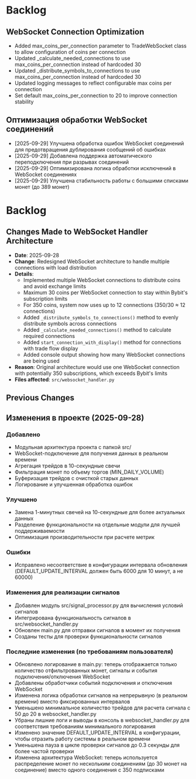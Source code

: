 # Backlog

## WebSocket Connection Optimization
- Added max_coins_per_connection parameter to TradeWebSocket class to allow configuration of coins per connection
- Updated _calculate_needed_connections to use max_coins_per_connection instead of hardcoded 30
- Updated _distribute_symbols_to_connections to use max_coins_per_connection instead of hardcoded 30
- Updated logging messages to reflect configurable max coins per connection
- Set default max_coins_per_connection to 20 to improve connection stability

## Оптимизация обработки WebSocket соединений
- [2025-09-29] Улучшена обработка ошибок WebSocket соединений для предотвращения дублирования сообщений об ошибках
- [2025-09-29] Добавлена поддержка автоматического переподключения при разрывах соединений
- [2025-09-29] Оптимизирована логика обработки исключений в WebSocket соединениях
- [2025-09-29] Улучшена стабильность работы с большими списками монет (до 389 монет)
# Backlog

## Changes Made to WebSocket Handler Architecture

- **Date**: 2025-09-28
- **Change**: Redesigned WebSocket architecture to handle multiple connections with load distribution
- **Details**:
  - Implemented multiple WebSocket connections to distribute coins and avoid exchange limits
  - Maximum 30 coins per WebSocket connection to stay within Bybit's subscription limits
  - For 350 coins, system now uses up to 12 connections (350/30 ≈ 12 connections)
  - Added `_distribute_symbols_to_connections()` method to evenly distribute symbols across connections
  - Added `_calculate_needed_connections()` method to calculate required connections
  - Added `start_connection_with_display()` method for connections with trade flow display
  - Added console output showing how many WebSocket connections are being used
- **Reason**: Original architecture would use one WebSocket connection with potentially 350 subscriptions, which exceeds Bybit's limits
- **Files affected**: `src/websocket_handler.py`

## Previous Changes


## Изменения в проекте (2025-09-28)

### Добавлено
- Модульная архитектура проекта с папкой src/
- WebSocket-подключение для получения данных в реальном времени
- Агрегация трейдов в 10-секундные свечи
- Фильтрация монет по объему торгов (MIN_DAILY_VOLUME)
- Буферизация трейдов с очисткой старых данных
- Логирование и улучшенная обработка ошибок

### Улучшено
- Замена 1-минутных свечей на 10-секундные для более актуальных данных
- Разделение функциональности на отдельные модули для лучшей поддерживаемости
- Оптимизация производительности при расчете метрик

### Ошибки
- Исправлено несоответствие в конфигурации интервала обновления (DEFAULT_UPDATE_INTERVAL должен быть 6000 для 10 минут, а не 60000)

### Изменения для реализации сигналов
- Добавлен модуль src/signal_processor.py для вычисления условий сигналов
- Интегрирована функциональность сигналов в src/websocket_handler.py
- Обновлен main.py для отправки сигналов в момент их получения
- Созданы тесты для проверки функциональности сигналов

### Последние изменения (по требованиям пользователя)
- Обновлено логирование в main.py: теперь отображается только количество отфильтрованных монет, сигналы и события подключения/отключения WebSocket
- Добавлены обработчики событий подключения и отключения WebSocket
- Изменена логика обработки сигналов на непрерывную (в реальном времени) вместо фиксированных интервалов
- Уменьшено минимальное количество трейдов для расчета сигнала с 50 до 20 в websocket_handler.py
- Убраны лишние логи и выводы в консоль в websocket_handler.py для соответствия требованиям минимального логирования
- Изменено значение DEFAULT_UPDATE_INTERVAL в конфигурации, чтобы отразить работу системы в реальном времени
- Уменьшена пауза в цикле проверки сигналов до 0.3 секунды для более частой проверки
- Изменена архитектура WebSocket: теперь используется распределение монет по нескольким соединениям (до 30 монет на соединение) вместо одного соединения с 350 подписками